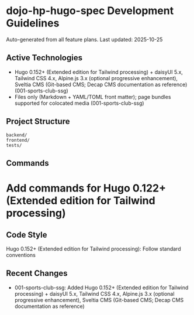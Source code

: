 # dojo-hp-hugo-spec Development Guidelines

Auto-generated from all feature plans. Last updated: 2025-10-25

## Active Technologies
- Hugo 0.152+ (Extended edition for Tailwind processing) + daisyUI 5.x, Tailwind CSS 4.x, Alpine.js 3.x (optional progressive enhancement), Sveltia CMS (Git-based CMS; Decap CMS documentation as reference) (001-sports-club-ssg)
- Files only (Markdown + YAML/TOML front matter); page bundles supported for colocated media (001-sports-club-ssg)

## Project Structure

```text
backend/
frontend/
tests/
```

## Commands

# Add commands for Hugo 0.122+ (Extended edition for Tailwind processing)

## Code Style

Hugo 0.152+ (Extended edition for Tailwind processing): Follow standard conventions

## Recent Changes
- 001-sports-club-ssg: Added Hugo 0.152+ (Extended edition for Tailwind processing) + daisyUI 5.x, Tailwind CSS 4.x, Alpine.js 3.x (optional progressive enhancement), Sveltia CMS (Git-based CMS; Decap CMS documentation as reference)

<!-- MANUAL ADDITIONS START -->
<!-- MANUAL ADDITIONS END -->
